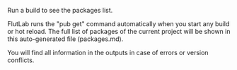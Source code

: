 Run a build to see the packages list.

FlutLab runs the "pub get" command automatically when you start any build or hot reload.
The full list of packages of the current project will be shown in this auto-generated file (packages.md).

You will find all information in the outputs in case of errors or version conflicts.